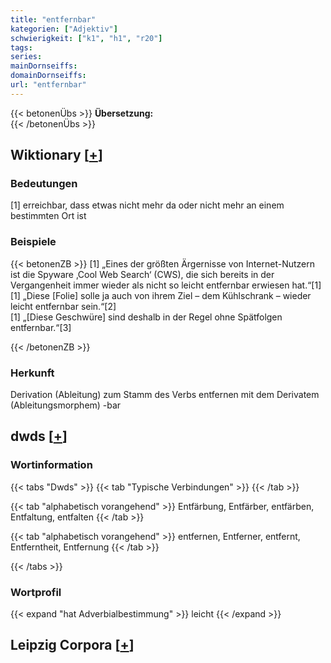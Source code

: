 ```yaml
---
title: "entfernbar"
kategorien: ["Adjektiv"]
schwierigkeit: ["k1", "h1", "r20"]
tags:
series:
mainDornseiffs:
domainDornseiffs:
url: "entfernbar"
---
```


{{< betonenÜbs >}}
**Übersetzung:**  
{{< /betonenÜbs >}}

## Wiktionary [[+](https://de.wiktionary.org/wiki/entfernbar)]

### Bedeutungen
[1] erreichbar, dass etwas nicht mehr da oder nicht mehr an einem bestimmten Ort ist  

### Beispiele
{{< betonenZB >}}
[1] „Eines der größten Ärgernisse von Internet-Nutzern ist die Spyware ‚Cool Web Search‘ (CWS), die sich bereits in der Vergangenheit immer wieder als nicht so leicht entfernbar erwiesen hat.“[1]  
[1] „Diese [Folie] solle ja auch von ihrem Ziel – dem Kühlschrank – wieder leicht entfernbar sein.“[2]  
[1] „[Diese Geschwüre] sind deshalb in der Regel ohne Spätfolgen entfernbar.“[3]  

{{< /betonenZB >}}
### Herkunft
Derivation (Ableitung) zum Stamm des Verbs entfernen mit dem Derivatem (Ableitungsmorphem) -bar  



## dwds [[+](https://www.dwds.de/wb/entfernbar)]

### Wortinformation
{{< tabs "Dwds" >}}
{{< tab "Typische Verbindungen" >}}
{{< /tab >}}

{{< tab "alphabetisch vorangehend" >}}
Entfärbung, Entfärber, entfärben, Entfaltung, entfalten
{{< /tab >}}

{{< tab "alphabetisch vorangehend" >}}
entfernen, Entferner, entfernt, Entferntheit, Entfernung
{{< /tab >}}

{{< /tabs >}}

### Wortprofil
{{< expand "hat Adverbialbestimmung" >}} leicht {{< /expand >}}

## Leipzig Corpora [[+](https://corpora.uni-leipzig.de/en/res?word=entfernbar&corpusId=deu_newscrawl-public_2018)]

